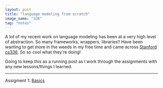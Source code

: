 ```yaml
---
layout: post
title: "language modeling from scratch"
image_name: "336"
tag: "notes"
---
```


A lot of my recent work on language modeling has been at a very high level of abstraction. So many frameworks, wrappers, libraries!! Have been wanting to get more in the weeds in my free time and came across [Stanford cs336](https://stanford-cs336.github.io/spring2025/). So so cool what they're doing!

Going to keep this as a running post as I work through the assignments with any new lessons/things I learned.

---

Assigment 1: [Basics](https://github.com/keatonelvins/cs336--1/tree/main/cs336_basics)